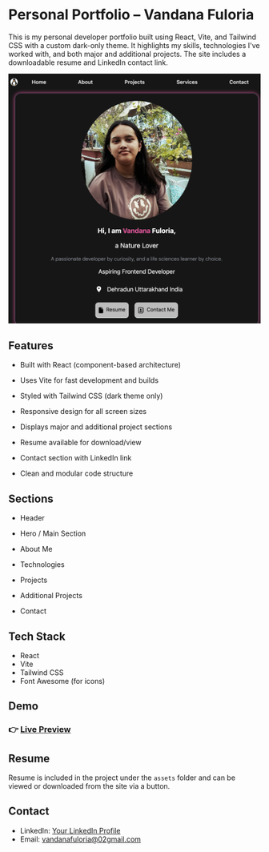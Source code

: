 # Personal Portfolio – Vandana Fuloria

This is my personal developer portfolio built using React, Vite, and Tailwind CSS with a custom dark-only theme. It highlights my skills, technologies I've worked with, and both major and additional projects. The site includes a downloadable resume and LinkedIn contact link.

  <img src="./src/assets/ss.png" >

## Features

- Built with React (component-based architecture)

- Uses Vite for fast development and builds
- Styled with Tailwind CSS (dark theme only)
- Responsive design for all screen sizes
- Displays major and additional project sections
- Resume available for download/view
- Contact section with LinkedIn link
- Clean and modular code structure

## Sections

- Header
- Hero / Main Section

- About Me
- Technologies
- Projects
- Additional Projects
- Contact

## Tech Stack

- React
- Vite
- Tailwind CSS
- Font Awesome (for icons)

## Demo

### 👉 [Live Preview ]("my-portfolio-1iyl.vercel.app")

## Resume

Resume is included in the project under the `assets` folder and can be viewed or downloaded from the site via a button.

## Contact

- LinkedIn: [Your LinkedIn Profile](https://linkedin.com/in/vandanafuloria)
- Email: vandanafuloria@02gmail.com
